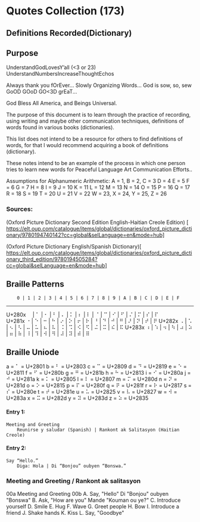 # Quotes Collection (173)

## Definitions  Recorded(Dictionary)
## Purpose
UnderstandGodLovesY’all (<3 or 23)  UnderstandNumbersIncreaseThoughtEchos 

Always thank you fOrEver...
Slowly Organizing Words…
God is sow, so, sew GoOD GOoD GO<3D grEaT...

God Bless All
America, and
Beings Universal.

The purpose of this document is to learn through the practice of recording, using writing and maybe other communication techniques, definitions of words found in various books (dictionaries).  

This list does not intend to be a resource for others to find definitions of words, for that I would recommend acquiring a book of definitions (dictionary). 

These notes intend to be an example of the process in which one person tries to learn new words for Peaceful Language Art Communication Efforts.. 

Assumptions for Alphanumeric Arithmetic: 
A = 1, B = 2, C = 3
D = 4
E = 5
F = 6
G = 7
H = 8
I = 9
J = 10
K = 11
L = 12
M = 13
N = 14
O = 15
P = 16
Q = 17
R = 18 
S = 19
T = 20
U = 21
V = 22
W = 23, X = 24, Y = 25, Z = 26






### Sources:

(Oxford Picture Dictionary Second Edition English-Haitian Creole Edition)
[ https://elt.oup.com/catalogue/items/global/dictionaries/oxford_picture_dictionary/9780194740142?cc=global&selLanguage=en&mode=hub]

(Oxford Picture Dictionary English/Spanish Dictionary)[ https://elt.oup.com/catalogue/items/global/dictionaries/oxford_picture_dictionary_third_edition/9780194505284?cc=global&selLanguage=en&mode=hub]


##							Braille Patterns
        0 | 1 | 2 | 3 | 4 | 5 | 6 | 7 | 8 | 9 | A | B | C | D | E | F
 ----------------------------------------------------------------------
U+280x  ⠀  | ⠁ | ⠂ | ⠃  | ⠄  | ⠅ | ⠆  | ⠇ | ⠈  | ⠉ | ⠊  | ⠋ | ⠌  | ⠍  | ⠎ | ⠏  
U+281x  ⠐  | ⠑ | ⠒ | ⠓  | ⠔  | ⠕ | ⠖  | ⠗ | ⠘  | ⠙ | ⠚  | ⠛ | ⠜  | ⠝  | ⠞ | ⠟ 
U+282x  ⠠  | ⠡ | ⠢ | ⠣  | ⠤  | ⠥ | ⠦  | ⠧ | ⠨  | ⠩ | ⠪  | ⠫ | ⠬  | ⠭  | ⠮ | ⠯
U+283x  ⠰  | ⠱ | ⠲ | ⠳  | ⠴  | ⠵ | ⠶  | ⠷ | ⠸  | ⠹ | ⠺  | ⠻ | ⠼  | ⠽  | ⠾ | ⠿

## Braille Uniode

a = ⠁ = U+2801
b = ⠃ = U+2803
c = ⠉ = U+2809
d = ⠙ = U+2819
e = ⠑ = U+2811
f = ⠋ = U+280b
g = ⠛ = U+281b
h = ⠓ = U+2813
i = ⠊ = U+280a
j = ⠚ = U+281a
k = ⠅ = U+2805
l = ⠇ = U+2807
m = ⠍ = U+280d
n = ⠝ = U+281d
o = ⠕ = U+2815
p = ⠏ = U+280f
q = ⠟ = U+281f
r = ⠗ = U+2817
s = ⠎ = U+280e
t = ⠞ = U+281e
u = ⠥ = U+2825
v = ⠧ = U+2827
w = ⠺ = U+283a 
x = ⠭ = U+282d
y = ⠽ = U+283d
z = ⠵ = U+2835

#### Entry 1:
	Meeting and Greeting
		Reunirse y saludar (Spanish) | Rankont ak Salitasyon (Haitian Creole)
		
#### Entry 2:
	Say “Hello.”
		Diga: Hola | Di “Bonjou” oubyen “Bonswa.”
		
### Meeting and Greeting / Rankont ak salitasyon

00a Meeting and Greeting
00b
A. Say, "Hello"
	Di "Bonjou" oubyen "Bonswa"
B. Ask, "How are you"
	Mande "Kouman ou ye?"
C. Introduce yourself
D. Smile
E. Hug
F. Wave
G. Greet people
H. Bow
I. Introduce a friend
J. Shake hands
K. Kiss
L. Say, "Goodbye"



